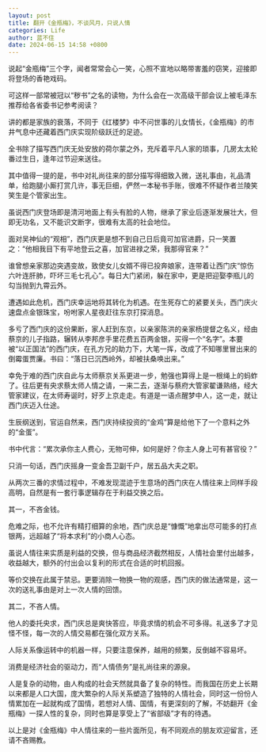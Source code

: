 ```yaml
---
layout: post
title: 翻开《金瓶梅》，不谈风月，只说人情
categories: Life
author: 蓝不住
date: 2024-06-15 14:58 +0800
---
```


说起“金瓶梅”三个字，闻者常常会心一笑，心照不宣地以略带害羞的窃笑，迎接即将登场的香艳戏码。

可这样一部常被冠以“秽书”之名的读物，为什么会在一次高级干部会议上被毛泽东推荐给各省委书记参考阅读？

讲的都是家族的衰落，不同于《红楼梦》中不问世事的儿女情长，《金瓶梅》的市井气息中还藏着西门庆实现阶级跃迁的足迹。

全书除了描写西门庆无处安放的荷尔蒙之外，充斥着平凡人家的琐事，几房太太轮番过生日，逢年过节迎来送往。

其中值得一提的是，书中对礼尚往来的部分描写得细致入微，送礼事由，礼品清单，给跑腿小厮打赏几许，事无巨细，俨然一本秘书手账，很难不怀疑作者兰陵笑笑生是个管家出生。

虽说西门庆登场即是清河地面上有头有脸的人物，继承了家业后逐渐发展壮大，但即无功名，又不能识文断字，很难有太高的社会地位。

面对吴神仙的“观相”，西门庆更是想不到自己日后竟可加官进爵，只一笑置之：“他相我目下有平地登云之喜，加官进禄之荣，我那得官来？”

谁曾想亲家那边突遇变故，致使女儿女婿不得已投奔娘家，连带着让西门庆“惊伤六叶连肝肺，吓坏三毛七孔心”。每日大门紧闭，躲在家中，更是把迎娶李瓶儿的勾当抛到九霄云外。

遭遇如此危机，西门庆幸运地将其转化为机遇。在生死存亡的紧要关头，西门庆火速盘点金银珠宝，吩咐家人星夜赶往东京打探消息。

多亏了西门庆的这份果断，家人赶到东京，以亲家陈洪的亲家杨提督之名义，经由蔡京的儿子指路，辗转从李邦彦手里花费五百两金银，买得一个“名字”。本要被“以正国法”的西门庆，在孔方兄的助力下，大笔一挥，改成了不知哪里冒出来的倒霉蛋贾廉。书曰：“落日已沉西岭外，却被扶桑唤出来。”

幸免于难的西门庆自此与太师蔡京关系更进一步，勉强也算得上是一根绳上的蚂蚱了。往后更有央求蔡太师人情之请，一来二去，逐渐与蔡府大管家翟谦熟络，经大管家建议，在太师寿诞时，好歹上京走走。有道是一语点醒梦中人，这一走，就让西门庆迈入仕途。

生辰纲送到，官运自然来，西门庆持续投资的“金鸡”算是给他下了一个意料之外的“金蛋”。

书中代言：“累次承你主人费心，无物可伸，如何是好？你主人身上可有甚官役？”

只消一句话，西门庆摇身一变金吾卫副千户，居五品大夫之职。

从两次三番的求情过程中，不难发现混迹于生意场的西门庆在人情往来上同样手段高明，自然是有一套行事逻辑存在于利益交换之后。

其一，不吝金钱。

危难之际，也不允许有精打细算的余地，西门庆总是“慷慨”地拿出尽可能多的打点银两，远超越了“将本求利”的小商人心态。

虽说人情往来实质是利益的交换，但与商品经济截然相反，人情社会里付出越多，收益越大，额外的付出会以复利的形式在合适的时机回报。

等价交换在此属于禁忌。更要消除一物换一物的观感，西门庆的做法通常是，这一次的送礼事由是对上一次人情的回馈。

其二，不吝人情。

他人的委托央求，西门庆总是爽快答应，毕竟求情的机会不可多得。礼送多了才见怪不怪，每一次的人情交易都在强化双方关系。

人际关系像运转中的机器一样，只要注意保养，越用的频繁，反倒越不容易坏。

消费是经济社会的驱动力，而“人情债务”是礼尚往来的源泉。


人是复杂的动物，由人构成的社会天然就具备了复杂的特性。而我国在历史上长期以来都是人口大国，庞大繁杂的人际关系塑造了独特的人情社会，同时这一份份人情累加在一起就构成了国情，若想对人情、国情，有更深刻的了解，不妨翻开《金瓶梅》一探人性的复杂，同时也算是享受上了“省部级”才有的待遇。

以上是对《金瓶梅》中人情往来的一些片面所见，有不同观点的朋友欢迎留言，还请不吝赐教。


